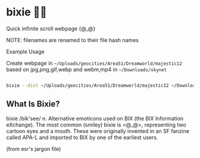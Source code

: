 # bixie 😵‍💫
Quick infinite scroll webpage {@_@}

NOTE: filenames are renamed to their file hash names

Example Usage

Create webpage in ```~/Uploads/geocities/Area51/Dreamworld/majestic12``` based on jpg,png,gif,webp and webm,mp4 in ```~/Downloads/skynet```


```bash

bixie --dist ~/Uploads/geocities/Area51/Dreamworld/majestic12 ~/Downloads/skynet

```

## What Is Bixie?

bixie /bik'see/ n.
Alternative emoticons used on BIX (the BIX Information eXchange).
The most common (smiley) bixie is &lt;@_@&gt;, representing two
cartoon eyes and a mouth. These were originally invented in an SF
fanzine called APA-L and imported to BIX by one of the earliest users.

(from esr's jargon file)
